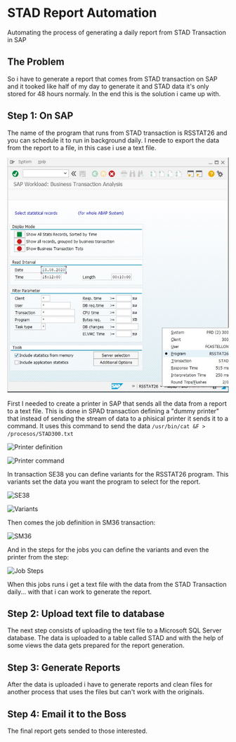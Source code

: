 # STAD Report Automation

Automating the process of generating a daily report from STAD Transaction in SAP

## The Problem

So i have to generate a report that comes from STAD transaction on SAP and it tooked like half of my day to generate it and STAD data it's only stored for 48 hours normaly. In the end this is the solution i came up with.

## Step 1: On SAP

The name of the program that runs from STAD transaction is RSSTAT26 and you can schedule it to run in background daily. I neede to export the data from the report to a file, in this case i use a text file.

![STAD transaction program name](https://github.com/kasteion/STADTRXReportAutomation/blob/master/images/stad.jpg)

First I needed to create a printer in SAP that sends all the data from a report to a text file. This is done in SPAD transaction defining a "dummy printer" that instead of sending the stream of data to a phisical printer it sends it to a command. It uses this command to send the data `/usr/bin/cat &F > /procesos/STAD300.txt`

![Printer definition](https://github.com/kasteion/STADTRXReportAutomation/blob/master/printer01.jpg)

![Printer command](https://github.com/kasteion/STADTRXReportAutomation/blob/master/printer02.jpg)

In transaction SE38 you can define variants for the RSSTAT26 program. This variants set the data you want the program to select for the report.

![SE38](https://github.com/kasteion/STADTRXReportAutomation/blob/master/se38.jpg)

![Variants](https://github.com/kasteion/STADTRXReportAutomation/blob/master/variants.jpg)

Then comes the job definition in SM36 transaction:

![SM36](https://github.com/kasteion/STADTRXReportAutomation/blob/master/job-definition.jpg)

And in the steps for the jobs you can define the variants and even the printer from the step:

![Job Steps](https://github.com/kasteion/STADTRXReportAutomation/blob/master/job-definition-steps.jpg)

When this jobs runs i get a text file with the data from the STAD Transaction daily... with that i can work to generate the report.

## Step 2: Upload text file to database

The next step consists of uploading the text file to a Microsoft SQL Server database. The data is uploaded to a table called STAD and with the help of some views the data gets prepared for the report generation.

## Step 3: Generate Reports

After the data is uploaded i have to generate reports and clean files for another process that uses the files but can't work with the originals.

## Step 4: Email it to the Boss

The final report gets sended to those interested.